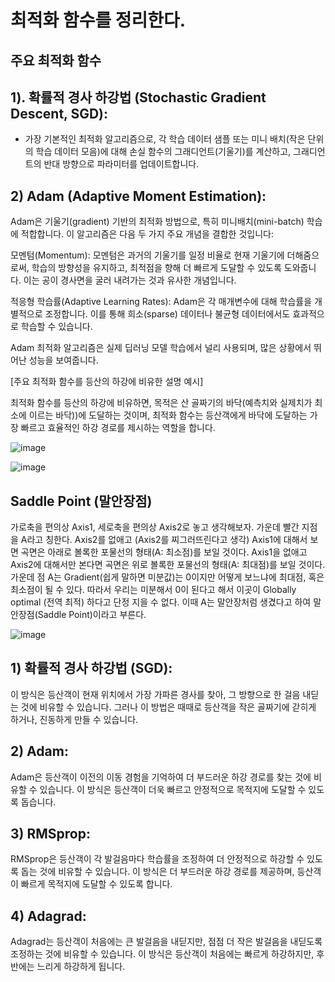 # 최적화 함수를 정리한다.
## 주요 최적화 함수

## 1). 확률적 경사 하강법 (Stochastic Gradient Descent, SGD):
- 가장 기본적인 최적화 알고리즘으로, 각 학습 데이터 샘플 또는 미니 배치(작은 단위의 학습 데이터 모음)에 대해 손실 함수의 그래디언트(기울기)를 계산하고, 그래디언트의 반대 방향으로 파라미터를 업데이트합니다.

## 2) Adam (Adaptive Moment Estimation):

Adam은 기울기(gradient) 기반의 최적화 방법으로, 특히 미니배치(mini-batch) 학습에 적합합니다. 이 알고리즘은 다음 두 가지 주요 개념을 결합한 것입니다:

모멘텀(Momentum): 모멘텀은 과거의 기울기를 일정 비율로 현재 기울기에 더해줌으로써, 학습의 방향성을 유지하고, 최적점을 향해 더 빠르게 도달할 수 있도록 도와줍니다. 이는 공이 경사면을 굴러 내려가는 것과 유사한 개념입니다.

적응형 학습률(Adaptive Learning Rates): Adam은 각 매개변수에 대해 학습률을 개별적으로 조정합니다. 이를 통해 희소(sparse) 데이터나 불균형 데이터에서도 효과적으로 학습할 수 있습니다.

Adam 최적화 알고리즘은 실제 딥러닝 모델 학습에서 널리 사용되며, 많은 상황에서 뛰어난 성능을 보여줍니다.

[주요 최적화 함수를 등산의 하강에 비유한 설명 예시]

최적화 함수를 등산의 하강에 비유하면, 목적은 산 골짜기의 바닥(예측치와 실제치가 최소에 이르는 바닥))에 도달하는 것이며,
최적화 함수는 등산객에게 바닥에 도달하는 가장 빠르고 효율적인 하강 경로를 제시하는 역할을 합니다.

![image](https://github.com/user-attachments/assets/de3c8ba3-e7b4-4108-86d1-2aa89769654b)

![image](https://github.com/user-attachments/assets/5bd37221-2e37-4371-8e34-81aaa2e3dd0f)

## Saddle Point (말안장점)

가로축을 편의상 Axis1, 세로축을 편의상 Axis2로 놓고 생각해보자. 가운데 빨간 지점을 A라고 칭한다. Axis2를 없애고 (Axis2를 찌그러뜨린다고 생각) Axis1에 대해서 보면 곡면은 아래로 볼록한 포물선의 형태(A: 최소점)를 보일 것이다. Axis1을 없애고 Axis2에 대해서만 본다면 곡면은 위로 볼록한 포물선의 형태(A: 최대점)를 보일 것이다. 가운데 점 A는 Gradient(쉽게 말하면 미분값)는 0이지만 어떻게 보느냐에 최대점, 혹은 최소점이 될 수 있다. 따라서 우리는 미분해서 0이 된다고 해서 이곳이 Globally optimal (전역 최적) 하다고 단정 지을 수 없다. 이때 A는 말안장처럼 생겼다고 하여 말안장점(Saddle Point)이라고 부른다. 

![image](https://github.com/user-attachments/assets/65204f50-5f1d-4695-892a-c614c5d18a49)


## 1) 확률적 경사 하강법 (SGD):

이 방식은 등산객이 현재 위치에서 가장 가파른 경사를 찾아, 그 방향으로 한 걸음 내딛는 것에 비유할 수 있습니다. 그러나 이 방법은 때때로 등산객을 작은 골짜기에 갇히게 하거나, 진동하게 만들 수 있습니다.

## 2) Adam:

Adam은 등산객이 이전의 이동 경험을 기억하여 더 부드러운 하강 경로를 찾는 것에 비유할 수 있습니다. 이 방식은 등산객이 더욱 빠르고 안정적으로 목적지에 도달할 수 있도록 돕습니다.

## 3) RMSprop:

RMSprop은 등산객이 각 발걸음마다 학습률을 조정하여 더 안정적으로 하강할 수 있도록 돕는 것에 비유할 수 있습니다. 이 방식은 더 부드러운 하강 경로를 제공하며, 등산객이 빠르게 목적지에 도달할 수 있도록 합니다.

## 4) Adagrad:

Adagrad는 등산객이 처음에는 큰 발걸음을 내딛지만, 점점 더 작은 발걸음을 내딛도록 조정하는 것에 비유할 수 있습니다. 이 방식은 등산객이 처음에는 빠르게 하강하지만, 후반에는 느리게 하강하게 됩니다.
